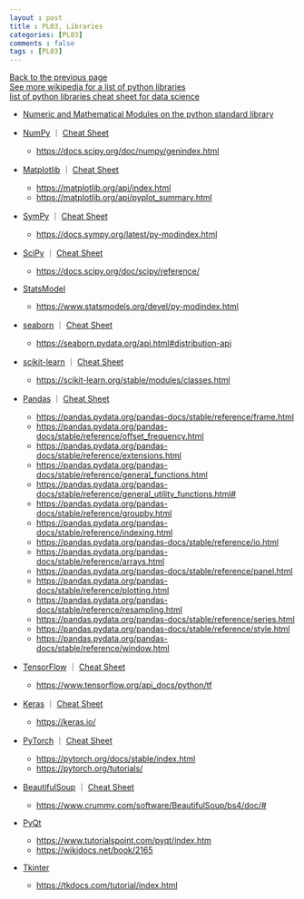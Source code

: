 ```yaml
---
layout : post
title : PL03, Libraries
categories: [PL03]
comments : false
tags : [PL03]
---
```

[Back to the previous page](https://userdyk-github.github.io/Study.html) <br>
<a href='https://en.wikipedia.org/wiki/List_of_Python_software' target="_blank">See more wikipedia for a list of python libraries</a><br>
<a href='https://www.datacamp.com/community/data-science-cheatsheets' target="_blank">list of python libraries cheat sheet for data science</a><br>


- <a href='https://docs.python.org/3/library/numeric.html' target="_blank">Numeric and Mathematical Modules on the python standard library</a>

- <a href='https://userdyk-github.github.io/pl03-topic02/PL03-Topic02-NumPy.html'>NumPy</a> ｜ <a href='https://www.datacamp.com/community/blog/python-numpy-cheat-sheet#gs.AK5ZBgE' target="_blank">Cheat Sheet</a>
  - <a href='https://docs.scipy.org/doc/numpy/genindex.html' target="_blank"><span class='jb-small'>https://docs.scipy.org/doc/numpy/genindex.html</span></a>
  
- <a href='https://userdyk-github.github.io/pl03-topic02/PL03-Topic02-Matplotlib.html'>Matplotlib</a> ｜ <a href='https://s3.amazonaws.com/assets.datacamp.com/blog_assets/Python_Matplotlib_Cheat_Sheet.pdf' target="_blank">Cheat Sheet</a>
  - <a href='https://matplotlib.org/api/index.html' target="_blank"><span class='jb-small'>https://matplotlib.org/api/index.html</span></a>
  - <a href='https://matplotlib.org/api/pyplot_summary.html' target="_blank"><span class='jb-small'>https://matplotlib.org/api/pyplot_summary.html</span></a>
  
- <a href='https://userdyk-github.github.io/pl03-topic02/PL03-Topic02-SymPy.html'>SymPy</a> ｜ <a href='http://daabzlatex.s3.amazonaws.com/9065616cce623384fe5394eddfea4c52.pdf' target="_blank">Cheat Sheet</a>
  - <a href='https://docs.sympy.org/latest/py-modindex.html' target="_blank"><span class='jb-small'>https://docs.sympy.org/latest/py-modindex.html</span></a>
  
- <a href='https://userdyk-github.github.io/pl03-topic02/PL03-Topic02-SciPy.html'>SciPy</a> ｜ <a href='https://s3.amazonaws.com/assets.datacamp.com/blog_assets/Python_SciPy_Cheat_Sheet_Linear_Algebra.pdf' target="_blank">Cheat Sheet</a>
  - <a href='https://docs.scipy.org/doc/scipy/reference/' target="_blank"><span class='jb-small'>https://docs.scipy.org/doc/scipy/reference/</span></a>
  
- <a href='https://userdyk-github.github.io/pl03-topic02/PL03-Topic02-StatsModel.html'>StatsModel</a>
  - <a href='https://www.statsmodels.org/devel/py-modindex.html' target="_blank"><span class='jb-small'>https://www.statsmodels.org/devel/py-modindex.html</span></a>
  
- <a href='https://userdyk-github.github.io/pl03-topic02/PL03-Topic02-seaborn.html'>seaborn</a> ｜ <a href='https://s3.amazonaws.com/assets.datacamp.com/blog_assets/Python_Seaborn_Cheat_Sheet.pdf' target="_blank">Cheat Sheet</a>
  - <a href='https://seaborn.pydata.org/api.html#distribution-api' target="_blank"><span class='jb-small'>https://seaborn.pydata.org/api.html#distribution-api</span></a>
  
- <a href='https://userdyk-github.github.io/pl03-topic02/PL03-Topic02-scikit-learn.html'>scikit-learn</a> ｜ <a href='https://s3.amazonaws.com/assets.datacamp.com/blog_assets/Scikit_Learn_Cheat_Sheet_Python.pdf' target="_blank">Cheat Sheet</a>
  - <a href='https://scikit-learn.org/stable/modules/classes.html' target="_blank"><span class='jb-small'>https://scikit-learn.org/stable/modules/classes.html</span></a>
  
- <a href='https://userdyk-github.github.io/pl03-topic02/PL03-Topic02-Pandas.html'>Pandas</a> ｜ <a href='https://pandas.pydata.org/Pandas_Cheat_Sheet.pdf' target="_blank">Cheat Sheet</a>
  - <a href='https://pandas.pydata.org/pandas-docs/stable/reference/frame.html' target="_blank"><span class='jb-small'>https://pandas.pydata.org/pandas-docs/stable/reference/frame.html</span></a>
  - <a href='https://pandas.pydata.org/pandas-docs/stable/reference/offset_frequency.html' target="_blank"><span class='jb-small'>https://pandas.pydata.org/pandas-docs/stable/reference/offset_frequency.html</span></a>
  - <a href='https://pandas.pydata.org/pandas-docs/stable/reference/extensions.html' target="_blank"><span class='jb-small'>https://pandas.pydata.org/pandas-docs/stable/reference/extensions.html</span></a>
  - <a href='https://pandas.pydata.org/pandas-docs/stable/reference/general_functions.html' target="_blank"><span class='jb-small'>https://pandas.pydata.org/pandas-docs/stable/reference/general_functions.html</span></a>
  - <a href='https://pandas.pydata.org/pandas-docs/stable/reference/general_utility_functions.html#' target="_blank"><span class='jb-small'>https://pandas.pydata.org/pandas-docs/stable/reference/general_utility_functions.html#</span></a>
  - <a href='https://pandas.pydata.org/pandas-docs/stable/reference/groupby.html' target="_blank"><span class='jb-small'>https://pandas.pydata.org/pandas-docs/stable/reference/groupby.html</span></a>
  - <a href='https://pandas.pydata.org/pandas-docs/stable/reference/indexing.html' target="_blank"><span class='jb-small'>https://pandas.pydata.org/pandas-docs/stable/reference/indexing.html</span></a>
  - <a href='https://pandas.pydata.org/pandas-docs/stable/reference/io.html' target="_blank"><span class='jb-small'>https://pandas.pydata.org/pandas-docs/stable/reference/io.html</span></a>
  - <a href='https://pandas.pydata.org/pandas-docs/stable/reference/arrays.html' target="_blank"><span class='jb-small'>https://pandas.pydata.org/pandas-docs/stable/reference/arrays.html</span></a>
  - <a href='https://pandas.pydata.org/pandas-docs/stable/reference/panel.html' target="_blank"><span class='jb-small'>https://pandas.pydata.org/pandas-docs/stable/reference/panel.html</span></a>
  - <a href='https://pandas.pydata.org/pandas-docs/stable/reference/plotting.html' target="_blank"><span class='jb-small'>https://pandas.pydata.org/pandas-docs/stable/reference/plotting.html</span></a>
  - <a href='https://pandas.pydata.org/pandas-docs/stable/reference/resampling.html' target="_blank"><span class='jb-small'>https://pandas.pydata.org/pandas-docs/stable/reference/resampling.html</span></a>
  - <a href='https://pandas.pydata.org/pandas-docs/stable/reference/series.html' target="_blank"><span class='jb-small'>https://pandas.pydata.org/pandas-docs/stable/reference/series.html</span></a>
  - <a href='https://pandas.pydata.org/pandas-docs/stable/reference/style.html' target="_blank"><span class='jb-small'>https://pandas.pydata.org/pandas-docs/stable/reference/style.html</span></a>
  - <a href='https://pandas.pydata.org/pandas-docs/stable/reference/window.html' target="_blank"><span class='jb-small'>https://pandas.pydata.org/pandas-docs/stable/reference/window.html</span></a>
  
- <a href='https://userdyk-github.github.io/pl03-topic02/PL03-Topic02-TensorFlow.html'>TensorFlow</a> ｜ <a href='https://cdn-images-1.medium.com/max/2000/1*dtOZSuYDonyyBvEULpJALw.png' target="_blank">Cheat Sheet</a>
  - <a href='https://www.tensorflow.org/api_docs/python/tf' target="_blank"><span class='jb-small'>https://www.tensorflow.org/api_docs/python/tf</span></a>
  
- <a href='https://userdyk-github.github.io/pl03-topic02/PL03-Topic02-Keras.html'>Keras</a> ｜ <a href='https://s3.amazonaws.com/assets.datacamp.com/blog_assets/Keras_Cheat_Sheet_Python.pdf' target="_blank">Cheat Sheet</a>
  - <a href='https://keras.io/' target="_blank"><span class='jb-small'>https://keras.io/</span></a>
  
- <a href='https://userdyk-github.github.io/pl03-topic02/PL03-Topic02-PyTorch.html'>PyTorch</a> ｜ <a href='https://pytorch.org/tutorials/beginner/ptcheat.html' target="_blank">Cheat Sheet</a>
  - <a href='https://pytorch.org/docs/stable/index.html' target="_blank"><span class='jb-small'>https://pytorch.org/docs/stable/index.html</span></a>
  - <a href='https://pytorch.org/tutorials/' target="_blank"><span class='jb-small'>https://pytorch.org/tutorials/</span></a>
  
- <a href='https://userdyk-github.github.io/pl03-topic02/PL03-Topic02-BeautifulSoup.html'>BeautifulSoup</a> ｜ <a href='' target="_blank">Cheat Sheet</a>
  - <a href='https://www.crummy.com/software/BeautifulSoup/bs4/doc/#' target="_blank"><span class='jb-small'>https://www.crummy.com/software/BeautifulSoup/bs4/doc/#</span></a>
  
- <a href='https://userdyk-github.github.io/pl03-topic02/PL03-Topic02-PyQt.html'>PyQt</a>
  - <a href='https://www.tutorialspoint.com/pyqt/index.htm' target="_blank"><span class='jb-small'>https://www.tutorialspoint.com/pyqt/index.htm</span></a>
  - <a href='https://wikidocs.net/book/2165' target="_blank"><span class='jb-small'>https://wikidocs.net/book/2165</span></a>
  
- <a href='https://userdyk-github.github.io/pl03-topic02/PL03-Topic02-Tkinter.html'>Tkinter</a>
  - <a href='https://tkdocs.com/tutorial/index.html' target="_blank"><span class='jb-small'>https://tkdocs.com/tutorial/index.html</span></a>
